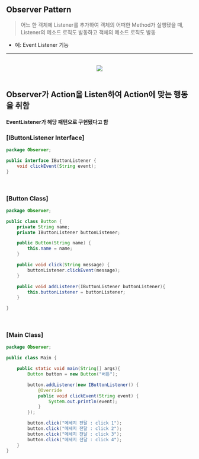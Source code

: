 ## Observer Pattern
> 어느 한 객체에 Listener를 추가하여 객체의 어떠한 Method가 실행됐을 때, Listener의 메소드 로직도 발동하고 객체의 메소드 로직도 발동
* 예: Event Listener 기능

<hr>
<br>

<div align="center">
  <img src="https://user-images.githubusercontent.com/37537227/153746671-5ec6a5e1-9982-411b-aaa3-ca4154884c29.png">
</div>

<br>

## Observer가 Action을 Listen하여 Action에 맞는 행동을 취함
#### EventListener가 해당 패턴으로 구현됐다고 함

### [IButtonListener Interface]
```java
package Observer;

public interface IButtonListener {
    void clickEvent(String event);
}
```

<br>

### [Button Class]
```java
package Observer;

public class Button {
    private String name;
    private IButtonListener buttonListener;

    public Button(String name) {
        this.name = name;
    }

    public void click(String message) {
        buttonListener.clickEvent(message);
    }

    public void addListener(IButtonListener buttonListener){
        this.buttonListener = buttonListener;
    }

}
```

<br>

### [Main Class]
```java
package Observer;

public class Main {

    public static void main(String[] args){
        Button button = new Button("버튼");

        button.addListener(new IButtonListener() {
            @Override
            public void clickEvent(String event) {
                System.out.println(event);
            }
        });

        button.click("메세지 전달 : click 1");
        button.click("메세지 전달 : click 2");
        button.click("메세지 전달 : click 3");
        button.click("메세지 전달 : click 4");
    }
}
```
